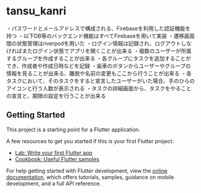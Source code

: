 # tansu_kanri

・パスワードとメールアドレスで構成される、Firebaseを利用した認証機能を持つ
・以下DB等のバックエンド機能はすべてFirebaseを用いて実装
・遷移画面間の状態管理はriverpodを用いた
・ログイン情報は記録され、ログアウトしなければまたログイン状態でアプリを開くことが出来る
・複数のユーザーが所属するグループを作成することが出来る
・各グループにタスクを追加することができ、作成者や作成日時などを記録
・歯車のボタンからユーザーやグループの情報を見ることが出来る、離脱や名前の変更もここから行うことが出来る
・各タスクにおいて、そのタスクをすると宣言したユーザーがいた場合、手のひらのアイコンと行う人数が表示される
・タスクの詳細画面から、タスクをやることの宣言と、期限の設定を行うことが出来る

## Getting Started

This project is a starting point for a Flutter application.

A few resources to get you started if this is your first Flutter project:

- [Lab: Write your first Flutter app](https://docs.flutter.dev/get-started/codelab)
- [Cookbook: Useful Flutter samples](https://docs.flutter.dev/cookbook)

For help getting started with Flutter development, view the
[online documentation](https://docs.flutter.dev/), which offers tutorials,
samples, guidance on mobile development, and a full API reference.
